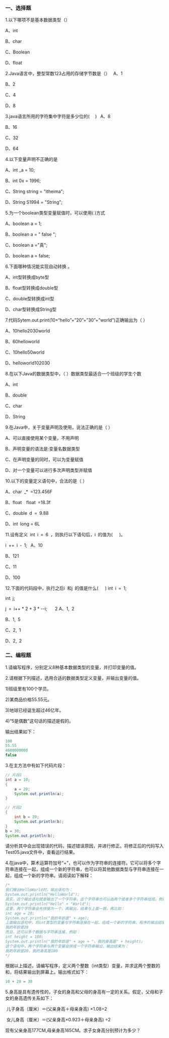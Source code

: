 ### 一、选择题

1.以下哪项不是基本数据类型（） 

A、int 

B、char 

C、Boolean 

D、float

2.Java语言中，整型常数123占用的存储字节数是（） 
A、1   

B、2  

C、4   

D、8

3.java语言所用的字符集中字符是多少位的(   ) 
A、8   

B、16   

C、32  

D、64

4.以下变量声明不正确的是 

A、int _a = 10;

B、int 0x = 1996; 

C、String string = "itheima"; 

D、String S1994 = "String";

5.为一个boolean类型变量赋值时，可以使用( )方式

A、boolean a = 1;

B、boolean a = " false ";

C、boolean a ="真";

D、boolean a = false;

6.下面哪种情况能实现自动转换 。

A、int型转换成byte型          

B、float型转换成double型

C、double型转换成int型         

D、char型转换成String型

7.代码Sytem.out.print(10+“hello”+”20”+”30”+”world”)正确输出为（  ） 

A、10hello2030world 

B、60helloworld 

C、10hello50world 

D、helloworld102030 

8.在以下Java的数据类型中，（  ）数据类型最适合一个班级的学生个数 

A、int 

B、double 

C、char 

D、String  

9.在Java中，关于变量声明及使用，说法正确的是（  ） 

A、可以直接使用某个变量，不用声明 

B、声明变量的语法是:变量名数据类型 

C、在声明变量的同时，可以为变量赋值 

D、对一个变量可以进行多次声明类型并赋值

10.以下的变量定义语句中，合法的是（  ） 

A、char _* =123.456F 

B、float  float =18.3f 

C、double d = 9.88 

D、int long  = 6L

11.设有定义 int i = 6 ，则执行以下语句后，i 的值为(   )。  

i += i - 1; 
A、10      

B、121      

C、11      

D、100 

12.下面的代码段中，执行之后i 和j 的值是什么(   )
int i = 1; 

int j;  

j = i++ * 2 + 3 * --i;     2
A、1, 2          

B、1, 5      

C、2, 1         

D、2, 2

### 二、编程题

1.请编写程序，分别定义8种基本数据类型的变量，并打印变量的值。

2.请根据下列描述，选用合适的数据类型定义变量，并输出变量的值。

1)班级里有100个学员。

2)某商品价格55.55元。

3)地球已经诞生超过46亿年。

4)“5是偶数”这句话的描述是假的。

输出结果如下：

~~~java
100
55.55
4600000000
false
~~~

3.在主方法中有如下代码片段：

```java
// 片段1
int a = 10;
{
    a = 20;
    System.out.println(a);
}

// 片段2
{
    int b = 20;
    System.out.println(b);
}
b = 30;
System.out.println(b);
```

请分析其中会出现错误的代码，描述错误原因，并进行修正。将修正后的代码写入Test05.java文件中，查看运行结果。

4.在java中，算术运算符加号“+”，也可以作为字符串的连接符。它可以将多个字符串连接在一起，组成一个新的字符串，也可以将其他数据类型与字符串连接在一起，组成一个新的字符串。请阅读如下解释：

~~~java
/*
我们输出HelloWorld时，输出语句为：
System.out.println("HelloWorld");
其实，这个输出语句就是输出了一个字符串，这个字符串也可以由两个或者多个字符串组成。例如：
System.out.println("Hello" + "World");
这里，两个字符串会先拼接为一个，再输出，结果与上面一致。再比如：
int age = 20;
System.out.println("我的年龄是" + age); 
上面输出语句中，将int类型的变量与字符串连接在一起，组成一个新的字符串，程序的输出结果是：
我的年龄是20
而且，还可以多个数据与字符串连接，例如：
int height = 180;
System.out.println("我的年龄是" + age + "，我的身高是" + height); 
这个语句中，两个字符串与两个变量会拼成一个字符串输出，输出结果为：
我的年龄是20，我的身高是180
*/
~~~

根据以上描述，请编写程序，定义两个整数（int类型）变量，并求这两个整数的和，将结果输出到屏幕上。输出格式如下：

~~~java
10 + 20 = 30
~~~

5.身高是具有遗传性的，子女的身高和父母的身高有一定的关系。假定，父母和子女的身高遗传关系如下：

​	儿子身高（厘米）＝(父亲身高＋母亲身高) ×1.08÷2

​	女儿身高（厘米）＝(父亲身高×0.923＋母亲身高) ÷2

现有父亲身高177CM,母亲身高165CM。求子女身高分别预计为多少？

